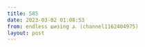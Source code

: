 ```yaml
---
title: 585
date: 2023-03-02 01:08:53
from: endless шизing ⍼ (channel1162404975)
layout: post
---
```



